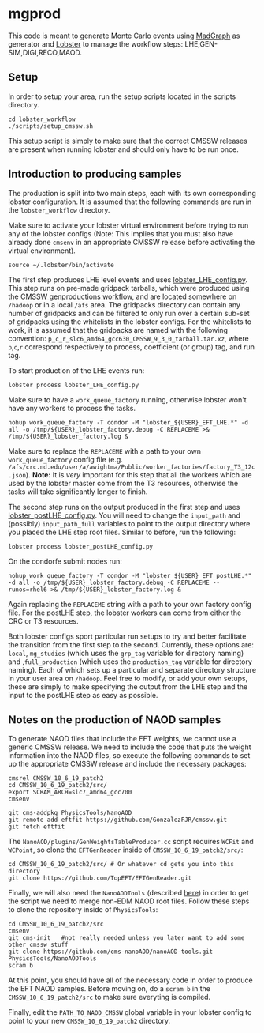 # mgprod
This code is meant to generate Monte Carlo events using [MadGraph](https://cp3.irmp.ucl.ac.be/projects/madgraph/wiki/ManualAndHelp) as generator and [Lobster](http://lobster.readthedocs.io/en/latest/) to manage the workflow steps: LHE,GEN-SIM,DIGI,RECO,MAOD.

## Setup
In order to setup your area, run the setup scripts located in the scripts directory.

    cd lobster_workflow
    ./scripts/setup_cmssw.sh

This setup script is simply to make sure that the correct CMSSW releases are present when running lobster and should only have to be run once.

## Introduction to producing samples
The production is split into two main steps, each with its own corresponding lobster configuration. It is assumed that the following commands are run in the `lobster_workflow` directory.

Make sure to activate your lobster virtual environment before trying to run any of the lobster configs (Note: This implies that you must also have already done `cmsenv` in an appropriate CMSSW release before activating the virtual environment).

    source ~/.lobster/bin/activate

The first step produces LHE level events and uses [lobster_LHE_config.py](lobster_workflow/lobster_LHE_config.py). This step runs on pre-made gridpack tarballs, which were produced using the [CMSSW genproductions workflow](https://github.com/cms-sw/genproductions/tree/mg26x/bin/MadGraph5_aMCatNLO), and are located somewhere on `/hadoop` or in a local `/afs` area. The gridpacks directory can contain any number of gridpacks and can be filtered to only run over a certain sub-set of gridpacks using the whitelists in the lobster configs. For the whitelists to work, it is assumed that the gridpacks are named with the following convention: `p_c_r_slc6_amd64_gcc630_CMSSW_9_3_0_tarball.tar.xz`, where `p`,`c`,`r` correspond respectively to process, coefficient (or group) tag, and run tag.

To start production of the LHE events run:

    lobster process lobster_LHE_config.py

Make sure to have a `work_queue_factory` running, otherwise lobster won't have any workers to process the tasks.

    nohup work_queue_factory -T condor -M "lobster_${USER}_EFT_LHE.*" -d all -o /tmp/${USER}_lobster_factory.debug -C REPLACEME >& /tmp/${USER}_lobster_factory.log &

Make sure to replace the `REPLACEME` with a path to your own `work_queue_factory` config file (e.g. `/afs/crc.nd.edu/user/a/awightma/Public/worker_factories/factory_T3_12c.json`). **Note:** It is _very_ important for this step that all the workers which are used by the lobster master come from the T3 resources, otherwise the tasks will take significantly longer to finish.

The second step runs on the output produced in the first step and uses [lobster_postLHE_config.py](lobster_workflow/lobster_postLHE_config.py). You will need to change the `input_path` and (possibly) `input_path_full` variables to point to the output directory where you placed the LHE step root files. Similar to before, run the following:

    lobster process lobster_postLHE_config.py

On the condorfe submit nodes run:

    nohup work_queue_factory -T condor -M "lobster_${USER}_EFT_postLHE.*" -d all -o /tmp/${USER}_lobster_factory.debug -C REPLACEME --runos=rhel6 >& /tmp/${USER}_lobster_factory.log &

Again replacing the `REPLACEME` string with a path to your own factory config file. For the postLHE step, the lobster workers can come from either the CRC or T3 resources.

Both lobster configs sport particular run setups to try and better facilitate the transition from the first step to the second. Currently, these options are: `local`, `mg_studies` (which uses the `grp_tag` variable for directory naming) and ,`full_production` (which uses the `production_tag` variable for directory naming). Each of which sets up a particular and separate directory structure in your user area on `/hadoop`. Feel free to modify, or add your own setups, these are simply to make specifying the output from the LHE step and the input to the postLHE step as easy as possible.

## Notes on the production of NAOD samples

To generate NAOD files that include the EFT weights, we cannot use a generic CMSSW release. We need to include the code that puts the weight information into the NAOD files, so execute the following commands to set up the appropriate CMSSW release and include the necessary packages: 
```
cmsrel CMSSW_10_6_19_patch2
cd CMSSW_10_6_19_patch2/src/
export SCRAM_ARCH=slc7_amd64_gcc700
cmsenv

git cms-addpkg PhysicsTools/NanoAOD
git remote add eftfit https://github.com/GonzalezFJR/cmssw.git
git fetch eftfit
```
The `NanoAOD/plugins/GenWeightsTableProducer.cc` script requires `WCFit` and `WCPoint`, so clone the `EFTGenReader` inside of `CMSSW_10_6_19_patch2/src/`:
```
cd CMSSW_10_6_19_patch2/src/ # Or whatever cd gets you into this directory
git clone https://github.com/TopEFT/EFTGenReader.git
```
Finally, we will also need the `NanoAODTools` (described [here](https://twiki.cern.ch/twiki/bin/viewauth/CMS/NanoAODTools#Quickly_make_plots_with_NanoAODT)) in order to get the script we need to merge non-EDM NAOD root files. Follow these steps to clone the repository inside of `PhysicsTools`:
```
cd CMSSW_10_6_19_patch2/src
cmsenv
git cms-init   #not really needed unless you later want to add some other cmssw stuff
git clone https://github.com/cms-nanoAOD/nanoAOD-tools.git PhysicsTools/NanoAODTools
scram b
```
At this point, you should have all of the necessary code in order to produce the EFT NAOD samples. Before moving on, do a `scram b` in the `CMSSW_10_6_19_patch2/src` to make sure everyting is compiled. 

Finally, edit the `PATH_TO_NAOD_CMSSW` global variable in your lobster config to point to your new `CMSSW_10_6_19_patch2` directory.
